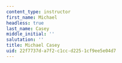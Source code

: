 ```yaml
---
content_type: instructor
first_name: Michael
headless: true
last_name: Casey
middle_initial: ''
salutation: ''
title: Michael Casey
uid: 22f7737d-a7f2-c1cc-d225-1cf9ee5e04d7
---
```

